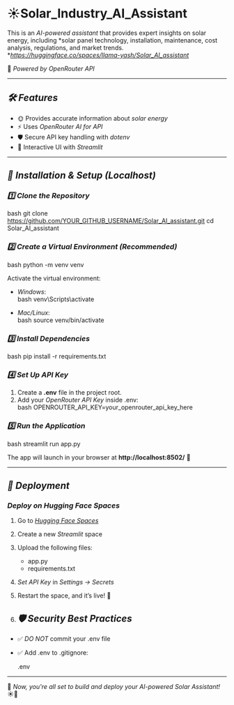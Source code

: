 # ☀️Solar_Industry_AI_Assistant

This is an *AI-powered assistant* that provides expert insights on solar energy, including *solar panel technology, installation, maintenance, cost analysis, regulations, and market trends.  **https://huggingface.co/spaces/llama-yash/Solar_AI_assistant*

🚀 *Powered by OpenRouter API*  

---

## *🛠 Features*
- 🌞 Provides accurate information about *solar energy*  
- ⚡ Uses *OpenRouter AI for API*  
- 🛡 Secure API key handling with *dotenv*  
- 🎨 Interactive UI with *Streamlit*  

---

## *📌 Installation & Setup (Localhost)*
### *1️⃣ Clone the Repository*
bash
git clone https://github.com/YOUR_GITHUB_USERNAME/Solar_AI_assistant.git
cd Solar_AI_assistant


### *2️⃣ Create a Virtual Environment (Recommended)*
bash
python -m venv venv

Activate the virtual environment:  
- *Windows*:  
  bash
  venv\Scripts\activate
  
- *Mac/Linux*:  
  bash
  source venv/bin/activate
  

### *3️⃣ Install Dependencies*
bash
pip install -r requirements.txt


### *4️⃣ Set Up API Key*
1. Create a **.env** file in the project root.  
2. Add your *OpenRouter API Key* inside .env:  
   bash
   OPENROUTER_API_KEY=your_openrouter_api_key_here
   

### *5️⃣ Run the Application*
bash
streamlit run app.py


The app will launch in your browser at **http://localhost:8502/** 🎉  

---

## *🚀 Deployment*
### *Deploy on Hugging Face Spaces*
1. Go to *[Hugging Face Spaces](https://huggingface.co/spaces)*  
2. Create a new *Streamlit* space  
3. Upload the following files:
   - app.py
   - requirements.txt
4. *Set API Key* in *Settings → Secrets*  
5. Restart the space, and it’s live! 🚀

6. ## *🛡 Security Best Practices*
- ✅ *DO NOT* commit your .env file  
- ✅ Add .env to .gitignore:
  
  .env
  

---

🎯 *Now, you're all set to build and deploy your AI-powered Solar Assistant!* ☀🚀
